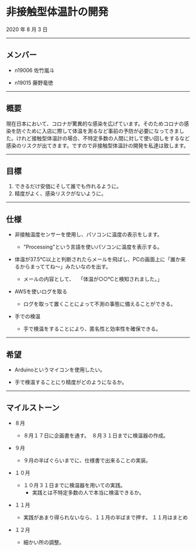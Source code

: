 # 非接触型体温計の開発
2020 年 8 月 3 日

***

## メンバー
 - n19006 佐竹嵐斗

 - n19015 藤野竜徳

***

## 概要

現在日本において、コロナが驚異的な感染を広げています。そのためコロナの感染を防ぐために入店に際して体温を測るなど事前の予防が必要になってきました。けれど接触型体温計の場合、不特定多数の人間に対して使い回しをするなど感染のリスクが出てきます。ですので非接触型体温計の開発を私達は致します。

***

## 目標

  1. できるだけ安価にそして誰でも作れるように。
  1. 精度がよく、感染リスクがないように。

***

## 仕様
  - 非接触温度センサーを使用し、パソコンに温度の表示をします。

    - "Processing"という言語を使いパソコンに温度を表示する。

  - 体温が37.5℃以上と判断されたらメールを飛ばし、PCの画面上に「誰か来るからまっててね〜」みたいなのを出す。

    - メールの内容として、
    　「体温が○○℃と検知されました。」

  - AWSを使いログを取る

    - ログを取って置くことによって不測の事態に備えることができる。

  - 手での検温

    - 手で検温をすることにより、匿名性と効率性を確保できる。

***

## 希望

- Arduinoというマイコンを使用したい。

- 手で検温することにり精度がどのようになるか。

***

## マイルストーン

- ８月

  - ８月１７日に企画書を通す。　８月３１日までに検温器の作成。

- ９月

  - ９月の半ばぐらいまでに、仕様書で出来ることの実装。

- １０月

  - １０月３１日までに検温器を用いての実践。
    - 実践とは不特定多数の人で本当に検温できるか。

- １１月

   - 実践があまり得られないなら、１１月の半ばまで押す。
   １１月はまとめ

- １２月

    - 細かい所の調整。
